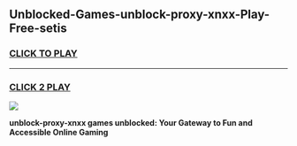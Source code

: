 
## Unblocked-Games-unblock-proxy-xnxx-Play-Free-setis
<h3>
<a href="https://premium76.site?title=unblock-proxy-xnxx&ref=18A1">CLICK TO PLAY</a></h3>
<hr>

<h3>
<a href="https://premium76.site?title=unblock-proxy-xnxx&ref=18A1">CLICK 2 PLAY</a>
  
</h3>

<a href="https://premium76.site?title=unblock-proxy-xnxx&ref=18A1"><img src="https://clearcache.store/games.png"></a>


**unblock-proxy-xnxx games unblocked: Your Gateway to Fun and Accessible Online Gaming**
